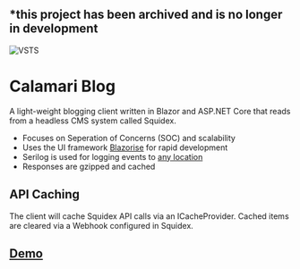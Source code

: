 ## *this project has been archived and is no longer in development ##
![VSTS](https://adrianbrink.visualstudio.com/_apis/public/build/definitions/d997519b-4e10-4936-b403-69ea97908441/10/badge)
# Calamari Blog
A light-weight blogging client written in Blazor and ASP.NET Core that reads from a headless CMS system called Squidex.

- Focuses on Seperation of Concerns (SOC) and scalability
- Uses the UI framework [Blazorise](https://blazorise.com/) for rapid development
- Serilog is used for logging events to [any location](https://github.com/serilog/serilog/wiki/Provided-Sinks) 
- Responses are gzipped and cached

API Caching
-------

The client will cache Squidex API calls via an ICacheProvider. Cached items are cleared via a Webhook configured in Squidex.

[Demo](https://calamari-blog-blazor.azurewebsites.net) 
----
